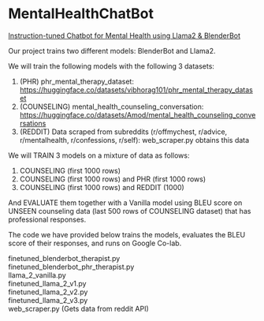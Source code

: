 # MentalHealthChatBot
<ins>Instruction-tuned Chatbot for Mental Health using Llama2 & BlenderBot</ins>

Our project trains two different models: BlenderBot and Llama2.

We will train the following models with the following 3 datasets:

1) (PHR) phr_mental_therapy_dataset: https://huggingface.co/datasets/vibhorag101/phr_mental_therapy_dataset
2) (COUNSELING) mental_health_counseling_conversation: https://huggingface.co/datasets/Amod/mental_health_counseling_conversations
3) (REDDIT) Data scraped from subreddits (r/offmychest, r/advice, r/mentalhealth, r/confessions, r/self): web_scraper.py obtains this data

We will TRAIN 3 models on a mixture of data as follows: 
1) COUNSELING (first 1000 rows)
2) COUNSELING (first 1000 rows) and PHR (first 1000 rows)
3) COUNSELING (first 1000 rows) and REDDIT (1000)

And EVALUATE them together with a Vanilla model using BLEU score on UNSEEN counseling data (last 500 rows of COUNSELING dataset) that has professional responses.

The code we have provided below trains the models, evaluates the BLEU score of their responses, and runs on Google Co-lab.

finetuned_blenderbot_therapist.py  
finetuned_blenderbot_phr_therapist.py  
llama_2_vanilla.py  
finetuned_llama_2_v1.py  
finetuned_llama_2_v2.py  
finetuned_llama_2_v3.py  
web_scraper.py (Gets data from reddit API)
